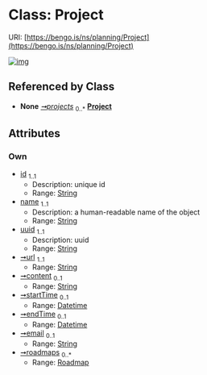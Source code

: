 
# Class: Project




URI: [https://bengo.is/ns/planning/Project](https://bengo.is/ns/planning/Project)


[![img](https://yuml.me/diagram/nofunky;dir:TB/class/[Roadmap],[Roadmap]<roadmaps%200..*-++[Project&#124;id:string;name:string;uuid:string;url:string;content:string%20%3F;startTime:datetime%20%3F;endTime:datetime%20%3F;email:string%20%3F],[Roadmap]++-%20projects%200..*>[Project])](https://yuml.me/diagram/nofunky;dir:TB/class/[Roadmap],[Roadmap]<roadmaps%200..*-++[Project&#124;id:string;name:string;uuid:string;url:string;content:string%20%3F;startTime:datetime%20%3F;endTime:datetime%20%3F;email:string%20%3F],[Roadmap]++-%20projects%200..*>[Project])

## Referenced by Class

 *  **None** *[➞projects](roadmap__projects.md)*  <sub>0..\*</sub>  **[Project](Project.md)**

## Attributes


### Own

 * [id](id.md)  <sub>1..1</sub>
     * Description: unique id
     * Range: [String](types/String.md)
 * [name](name.md)  <sub>1..1</sub>
     * Description: a human-readable name of the object
     * Range: [String](types/String.md)
 * [uuid](uuid.md)  <sub>1..1</sub>
     * Description: uuid
     * Range: [String](types/String.md)
 * [➞url](project__url.md)  <sub>1..1</sub>
     * Range: [String](types/String.md)
 * [➞content](project__content.md)  <sub>0..1</sub>
     * Range: [String](types/String.md)
 * [➞startTime](project__startTime.md)  <sub>0..1</sub>
     * Range: [Datetime](types/Datetime.md)
 * [➞endTime](project__endTime.md)  <sub>0..1</sub>
     * Range: [Datetime](types/Datetime.md)
 * [➞email](project__email.md)  <sub>0..1</sub>
     * Range: [String](types/String.md)
 * [➞roadmaps](project__roadmaps.md)  <sub>0..\*</sub>
     * Range: [Roadmap](Roadmap.md)
